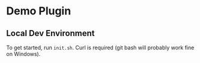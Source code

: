 # Demo Plugin

## Local Dev Environment

To get started, run `init.sh`. Curl is required (git bash will probably work fine on
Windows).

